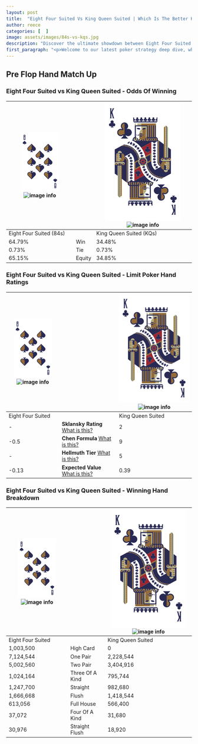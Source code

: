 ```yaml
---
layout: post
title:  "Eight Four Suited Vs King Queen Suited | Which Is The Better Hand In Poker? A Complete Guide"
author: reece
categories: [  ]
image: assets/images/84s-vs-kqs.jpg
description: "Discover the ultimate showdown between Eight Four Suited and King Queen Suited in poker! Uncover the odds, strategies, and scenarios where one hand triumphs over the other. Get ready to up your poker game with this thrilling analysis."
first_paragraph: "<p>Welcome to our latest poker strategy deep dive, where we're pitting two distinct hands against each other in a high-stakes showdown: Eight Four Suited vs King Queen Suited.</p><p>In the dynamic world of poker, every decision counts, and knowing which hand holds the upper hand is key to your success at the table.</p><p>In this article, we'll dissect these two hands, explore the scenarios where one dominates the other, and equip you with the knowledge to make strategic choices that can tip the odds in your favor.</p><p>Get ready to unravel the intriguing dynamics of these poker hands and elevate your game to new heights.</p>"
---
```




[comment]: # (sp0)

## Pre Flop Hand Match Up

<div class="table hand-ratings" markdown="1"> 



### Eight Four Suited vs King Queen Suited - Odds Of Winning


    
| ![image info](assets/images/hand1/8.png) ![image info](assets/images/hand1/4s.png) |  | ![image info](assets/images/hand2/K.png) ![image info](assets/images/hand2/Qs.png) |
| -------- | -------- | -------- |
| Eight Four Suited (84s) |  | King Queen Suited (KQs) |
| 64.79% | Win | 34.48% |
| 0.73% | Tie | 0.73% |
| 65.15% | Equity | 34.85% |




[comment]: # (sp1)



### Eight Four Suited vs King Queen Suited - Limit Poker Hand Ratings


    
| ![image info](assets/images/hand1/8.png) ![image info](assets/images/hand1/4s.png) |  | ![image info](assets/images/hand2/K.png) ![image info](assets/images/hand2/Qs.png) |
| -------- | -------- | -------- |
| Eight Four Suited |  | King Queen Suited |
| - | **Sklansky Rating** [What is this?](/sklansky-rating-explained) | 2 |
| -0.5 | **Chen Formula** [What is this?](/chen-formula-explained) | 9 |
| - | **Hellmuth Tier** [What is this?](/Hellmuth-tier-explained) | 5 |
| -0.13 | **Expected Value** [What is this?](/expected-value-explained) | 0.39 |




[comment]: # (sp2)



### Eight Four Suited vs King Queen Suited - Winning Hand Breakdown


    
| ![image info](assets/images/hand1/8.png) ![image info](assets/images/hand1/4s.png) |  | ![image info](assets/images/hand2/K.png) ![image info](assets/images/hand2/Qs.png) |
| -------- | -------- | -------- |
| Eight Four Suited |  | King Queen Suited |
| 1,003,500 | High Card | 0 |
| 7,124,544 | One Pair | 2,228,544 |
| 5,002,560 | Two Pair | 3,404,916 |
| 1,024,164 | Three Of A Kind | 795,744 |
| 1,247,700 | Straight | 982,680 |
| 1,666,668 | Flush | 1,418,544 |
| 613,056 | Full House | 566,400 |
| 37,072 | Four Of A Kind | 31,680 |
| 30,976 | Straight Flush | 18,920 |




[comment]: # (sp3)



</div>

[comment]: # (sp4)



[comment]: # (sp5)

